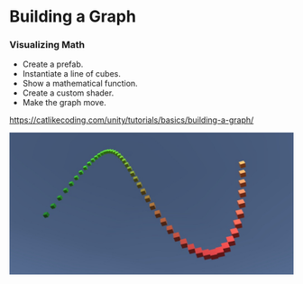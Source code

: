 # Building a Graph

### Visualizing Math

* Create a prefab.
* Instantiate a line of cubes.
* Show a mathematical function.
* Create a custom shader.
* Make the graph move.

https://catlikecoding.com/unity/tutorials/basics/building-a-graph/


![Completed Graph](./Images/tutorial-image.jpg)
